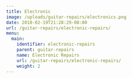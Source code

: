 ```yaml
---
title: Electronic 
image: /uploads/guitar-repairs/electronics.png
date: 2018-02-19T21:28:29-08:00
url: /guitar-repairs/electronic-repairs/
menu:
  main:
    identifier: electronic-repairs
    parent: guitar-repairs
    name: Electronic Repairs
    url: /guitar-repairs/electronic-repairs/
    weight: 2
---
```

